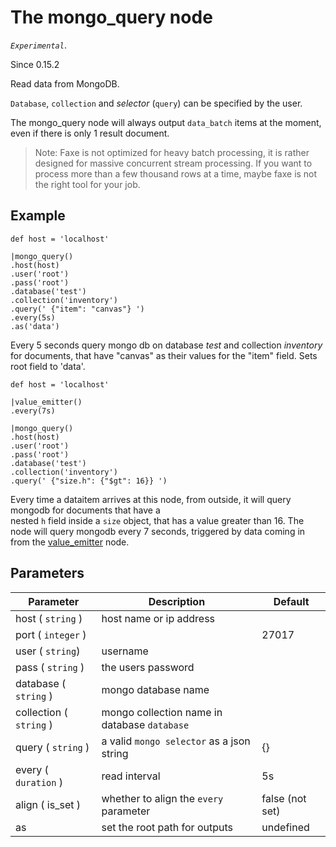 The mongo_query node
=====================

_`Experimental`_. 

Since 0.15.2

Read data from MongoDB.

`Database`, `collection` and _selector_ (`query`) can be specified by the user.

The mongo_query node will always output `data_batch` items at the moment, even if there is only 1 result document.

> Note: Faxe is not optimized for heavy batch processing, it is rather designed for massive concurrent stream processing. 
> If you want to process more than a few thousand rows at a time, maybe faxe is not the right tool for your job.

Example
-------
```dfs  
def host = 'localhost'

|mongo_query()
.host(host)
.user('root')
.pass('root')
.database('test')
.collection('inventory')
.query(' {"item": "canvas"} ')
.every(5s)
.as('data')

```
Every 5 seconds query mongo db on database _test_ and collection _inventory_ for documents, that have
"canvas" as their values for the "item" field. Sets root field to 'data'.


```dfs
def host = 'localhost'

|value_emitter()
.every(7s)

|mongo_query()
.host(host)
.user('root')
.pass('root')
.database('test')
.collection('inventory')
.query(' {"size.h": {"$gt": 16}} ') 

```
Every time a dataitem arrives at this node, from outside, it will query mongodb for documents that have a  
nested `h` field inside a `size` object, that has a value greater than 16.
The node will query mongodb every 7 seconds, triggered by data coming in from the [value_emitter](../debug/value_emitter.md) node.

 
Parameters
----------

| Parameter               | Description                                  | Default         |
|-------------------------|----------------------------------------------|-----------------|
| host ( `string` )       | host name or ip address                      |                 |
| port ( `integer` )      |                                              | 27017           |
| user ( `string`)        | username                                     |                 |
| pass ( `string` )       | the users password                           |                 |
| database ( `string` )   | mongo database name                          |                 |
| collection ( `string` ) | mongo collection name in database `database` |                 |
| query ( `string` )      | a valid `mongo selector` as a json string    | {}              |
| every ( `duration` )    | read interval                                | 5s              |
| align ( is_set )        | whether to align the `every` parameter       | false (not set) |
| as                      | set the root path for outputs                | undefined       |
